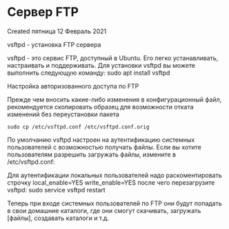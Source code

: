 # Сервер FTP
Created пятница 12 Февраль 2021

vsftpd - установка FTP сервера

vsftpd - это сервис FTP, доступный в Ubuntu. Его легко устанавливать, настраивать и поддерживать. Для установки vsftpd вы можете выполнить следующую команду:
	sudo apt install vsftpd


Настройка авторизованного доступа по FTP

Прежде чем вносить какие-либо изменения в конфигурационный файл, рекомендуется скопировать образец для возможности отката изменений без переустановки пакета

	sudo cp /etc/vsftpd.conf /etc/vsftpd.conf.orig


По умолчанию vsftpd настроен на аутентификацию системных пользователей с возможностью получать файлы. Если вы хотите пользователям разрешить загружать файлы, измените в /etc/vsftpd.conf:

Для аутентификации локальных пользователей надо раскоментировать строчку
local_enable=YES
write_enable=YES
после чего перезагрузите vsftpd:
	sudo service vsftpd restart


Теперь при входе системных пользователей по FTP они будут попадать в свои домашние каталоги, где они смогут скачивать, загружать [файлы], создавать каталоги и т.д.

